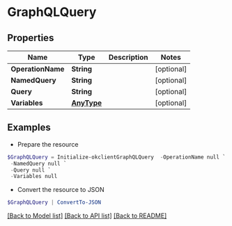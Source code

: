# GraphQLQuery
## Properties

Name | Type | Description | Notes
------------ | ------------- | ------------- | -------------
**OperationName** | **String** |  | [optional] 
**NamedQuery** | **String** |  | [optional] 
**Query** | **String** |  | [optional] 
**Variables** | [**AnyType**](.md) |  | [optional] 

## Examples

- Prepare the resource
```powershell
$GraphQLQuery = Initialize-okclientGraphQLQuery  -OperationName null `
 -NamedQuery null `
 -Query null `
 -Variables null
```

- Convert the resource to JSON
```powershell
$GraphQLQuery | ConvertTo-JSON
```

[[Back to Model list]](../README.md#documentation-for-models) [[Back to API list]](../README.md#documentation-for-api-endpoints) [[Back to README]](../README.md)

